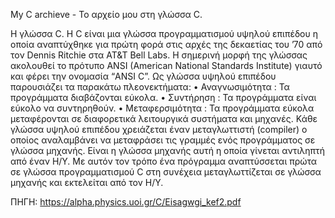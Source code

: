My C archieve - Το αρχείο μου στη γλώσσα C.

Η γλώσσα C.
  Η C  είναι  μια  γλώσσα  προγραμματισμού  υψηλού  επιπέδου  η  οποία  αναπτύχθηκε  για  πρώτη 
φορά στις αρχές της δεκαετίας του ’70 από τον Dennis Ritchie στα AT&T Bell Labs. Η σημερινή μορφή 
της γλώσσας ακολουθεί το πρότυπο ANSI (American National Standards Institute) γιαυτό και φέρει την 
ονομασία “ANSI C”. Ως γλώσσα υψηλού επιπέδου παρουσιάζει τα παρακάτω πλεονεκτήματα:
• Αναγνωσιμότητα : Τα προγράμματα διαβάζονται εύκολα.
• Συντήρηση : Τα προγράμματα  είναι εύκολο να συντηρηθούν.
• Μεταφερσιμότητα :  Τα  προγράμματα  εύκολα  μεταφέρονται  σε  διαφορετικά  λειτουργικά 
συστήματα και μηχανές.
  Κάθε  γλώσσα  υψηλού  επιπέδου  χρειάζεται  έναν  μεταγλωττιστή (compiler)  ο  οποίος 
αναλαμβάνει  να  μεταφράσει  τις  γραμμές  ενός  προγράμματος  σε  γλώσσα  μηχανής.  Είναι  η  γλώσσα 
μηχανής  αυτή  η  οποία  γίνεται  αντιληπτή  από  έναν  Η/Υ.  Με  αυτόν  τον  τρόπο  ένα  πρόγραμμα 
αναπτύσσεται  πρώτα  σε  γλώσσα  προγραμματισμού  C  στη  συνέχεια  μεταγλωττίζεται    σε  γλώσσα 
μηχανής  και  εκτελείται  από  τον  Η/Υ.

ΠΗΓΗ: https://alpha.physics.uoi.gr/C/Eisagwgi_kef2.pdf
